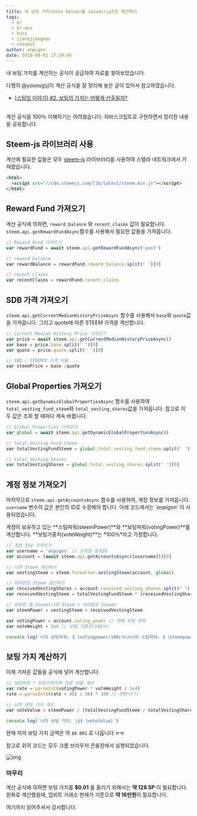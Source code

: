 ```yaml
---
title: 내 보팅 가치(Vote Value)를 JavaScript로 계산하기
tags:
  - kr
  - kr-dev
  - busy
  - jjangjjangman
  - steemit
author: anpigon
date: 2018-08-02 17:39:45
---
```


내 보팅 가치를 계산하는 공식이 궁금하여 자료를 찾아보았습니다. 

다행히 @yoonsg님이 계산 공식을 잘 정리해 놓은 글이 있어서 참고하였습니다. 

 - [[스팀잇 이야기] #2. 보팅의 가치는 어떻게 산출될까?](/kr/@yoonsg/ahw8q-2)


<br>
계산 공식을 100％ 이해하기는 어려웠습니다. 자바스크립트로 구현하면서 정리한 내용을 공유합니다.



## Steem-js 라이브러리 사용

계산에 필요한 값들은 모두 [steem-js](https://github.com/steemit/steem-js) 라이브러리를 사용하여 스텔라 네트워크에서 가져왔습니다. 

```html
<html>
  <script src="//cdn.steemjs.com/lib/latest/steem.min.js"></script>
</html>
```



## Reward Fund 가져오기

계산 공식에 의하면, `reward_balance` 와 `recent_claims` 값이 필요합니다. `steem.api.getRewardFundAsync`함수를 사용해서 필요한 값들을 가져옵니다.

```js
// Reward Fund 가져오기
var rewardFund = await steem.api.getRewardFundAsync('post')

// reward balance                                                    
var rewardBalance = rewardFund.reward_balance.split(' ')[0]

// recent claims
var recentClaims = rewardFund.recent_claims
```



## SDB 가격 가져오기

`steem.api.getCurrentMedianHistoryPriceAsync` 함수를 사용해서 `base`와 `quote`값을 가져옵니다. 그리고 quote에 따른 STEEM 가격을 계산합니다.

```js
// Current Median History Price 가져오기
var price = await steem.api.getCurrentMedianHistoryPriceAsync()
var base = price.base.split(' ')[0]
var quote = price.quote.split(' ')[0]

// SBD / STEEM의 가격 비율
var steemPrice = base /quote 
```



## Global Properties 가져오기

`steem.api.getDynamicGlobalPropertiesAsync` 함수를 사용하여 `total_vesting_fund_steem`와  `total_vesting_shares`값을 가져옵니다. 참고로 이 두 값은 조회 할 때마다 계속 바뀝니다.

```js
// Global Properties 가져오기
var global = await steem.api.getDynamicGlobalPropertiesAsync()

// total Vesting Fund Steem
var totalVestingFundSteem = global.total_vesting_fund_steem.split(' ')[0]

// total Vesting Shares
var totalVestingShares = global.total_vesting_shares.split(' ')[0]		 
```



## 계정 정보 가져오기

마지막으로 `steem.api.getAccountsAsync` 함수를 사용하여, 계정 정보를 가져옵니다. `username` 변수의 값은 본인의 ID로 수정해야 합니다. 아래 코드에서는 *‘anpigon’* 이 사용되었습니다.

계정이 보유하고 있는 **스팀파워(steemPower)**와 **보팅파워(votingPower)**를 계산합니다. **보팅가중치(voteWeight)**는 *100％*라고 가정합니다.

```js
// 계정 정보 가져오기
var username = 'anpigon' // 조회할 유저ID
var account = (await steem.api.getAccountsAsync([username]))[0]

// 나의 Steem 계산하기
var vestingSteem = steem.formatter.vestingSteem(account, global)

// 대여받은 Steem 계산하기
var receivedVestingShares = account.received_vesting_shares.split(" ")[0]
var receivedVestingSteem = totalVestingFundSteem * (receivedVestingShares / totalVestingShares)

// 보유한 총 Steem(나의 Steem + 대여받은 Steem)
var steemPower = vestingSteem + receivedVestingSteem

var votingPower = account.voting_power // 현재 보팅 파워
var voteWeight = 1e4 // 보팅 가중치(100％)

console.log(`나의 보팅파워: $｛votingpower/100｝％\n나의 스팀파워: $｛steempower｝ [$｛vestingSteem｝ (+$｛receivedVestingSteem｝)]`) 
```



## 보팅 가치 계산하기

이제 가져온 값들을 공식에 넣어 계산합니다.

```js
// 보팅파워 * 보팅가중치에 따른 비율 계산
var rate = parseInt(votingPower * voteWeight / 1e4)
rate = parseInt((rate + 49) / 50) * 100 // 변환식(?)

// 나의 보팅 가치 계산
var voteValue = steemPower / (totalVestingFundSteem / totalVestingShares) * rate * (rewardBalance / recentClaims) * steemPrice

console.log(`나의 보팅 가치: \$$｛voteValue｝`)
```

현재 저의 보팅 가치 금액은 약 `$0.001` 로 나옵니다.ㅠㅠ



참고로 위의 코드는 모두 크롬 브라우저 콘솔창에서 실행되었습니다.

![img](https://i.imgur.com/p7qCb43.png)

### 마무리

계산 공식에 의하면 보팅 가치를 **$0.01** 를 올리기 위해서는 **약 128 SP** 이 필요합니다. 원화로 계산했을때, 업비트 거래소 현재가 기준으로 **약 16만원**이 필요합니다.

여기까지 읽어주셔서 감사합니다.